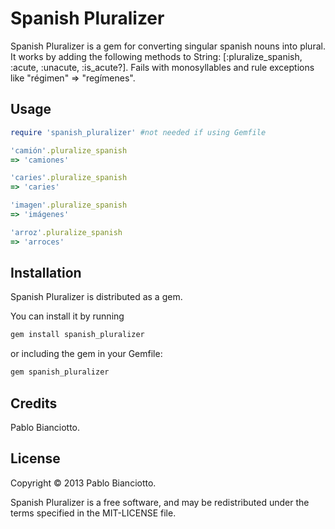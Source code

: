Spanish Pluralizer
=========

Spanish Pluralizer is a gem for converting singular spanish nouns into plural.
It works by adding the following methods to String: [:pluralize_spanish, :acute, :unacute, :is_acute?].
Fails with monosyllables and rule exceptions like "régimen" => "regímenes".

Usage
------------

```ruby
require 'spanish_pluralizer' #not needed if using Gemfile

'camión'.pluralize_spanish
=> 'camiones'

'caries'.pluralize_spanish
=> 'caries'

'imagen'.pluralize_spanish
=> 'imágenes'

'arroz'.pluralize_spanish
=> 'arroces'
```

Installation
------------

Spanish Pluralizer is distributed as a gem.

You can install it by running

```ruby
gem install spanish_pluralizer
```

or including the gem in your Gemfile:

```ruby
gem spanish_pluralizer
```

Credits
-------

Pablo Bianciotto.

License
-------

Copyright © 2013 Pablo Bianciotto.

Spanish Pluralizer is a free software, and may be redistributed under the terms specified in the MIT-LICENSE file.
